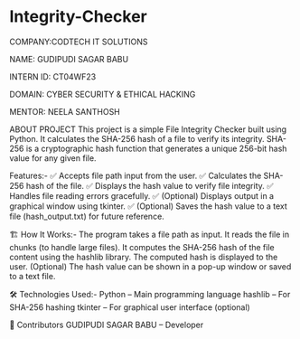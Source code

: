 # Integrity-Checker
COMPANY:CODTECH IT SOLUTIONS

NAME: GUDIPUDI SAGAR BABU

INTERN ID: CT04WF23

DOMAIN: CYBER SECURITY & ETHICAL HACKING

MENTOR: NEELA SANTHOSH

ABOUT PROJECT
This project is a simple File Integrity Checker built using Python. It calculates the SHA-256 hash of a file to verify its integrity. SHA-256 is a cryptographic hash function that generates a unique 256-bit hash value for any given file.

Features:- ✅ Accepts file path input from the user. ✅ Calculates the SHA-256 hash of the file. ✅ Displays the hash value to verify file integrity. ✅ Handles file reading errors gracefully. ✅ (Optional) Displays output in a graphical window using tkinter. ✅ (Optional) Saves the hash value to a text file (hash_output.txt) for future reference.

🏗️ How It Works:- The program takes a file path as input. It reads the file in chunks (to handle large files). It computes the SHA-256 hash of the file content using the hashlib library. The computed hash is displayed to the user. (Optional) The hash value can be shown in a pop-up window or saved to a text file.

🛠️ Technologies Used:- Python – Main programming language hashlib – For SHA-256 hashing tkinter – For graphical user interface (optional)

🙌 Contributors GUDIPUDI SAGAR BABU – Developer
